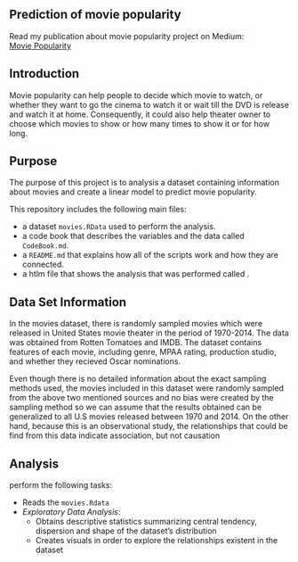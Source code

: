 ## Prediction of movie popularity 
Read my publication about movie popularity project on Medium:  
[Movie Popularity]()

## Introduction
Movie popularity can help people to decide which movie to watch, or whether they want to go the cinema to watch it or wait till the DVD is release and watch it at home. Consequently, it could also help theater owner to choose which movies to show or how many times to show it or for how long.

## Purpose
The purpose of this project is to analysis a dataset containing information about movies and create a linear model to 
predict movie popularity. 

This repository includes the following main files:

* a dataset `movies.RData` used to perform the analysis.
* a code book that describes the variables and the data called `CodeBook.md`. 
* a `README.md` that explains how all of the scripts work and how they are connected.
* a htlm file that shows the analysis that was performed called . 

## Data Set Information

In the movies dataset, there is randomly sampled movies which were released in United States movie theater in the period of 1970-2014. The data was obtained from Rotten Tomatoes and IMDB. The dataset contains features of each movie, including genre, MPAA rating, production studio, and whether they recieved Oscar nominations.

Even though there is no detailed information about the exact sampling methods used, the movies included in this dataset were randomly sampled from the above two mentioned sources and no bias were created by the sampling method so we can assume that the results obtained can be generalized to all U.S movies released between 1970 and 2014. On the other hand, because this is an observational study, the relationships that could be find from this data indicate association, but not causation

## Analysis

perform the following tasks:

* Reads the `movies.Rdata`
* *Exploratory Data Analysis*:
    - Obtains descriptive statistics summarizing central tendency, dispersion and shape of the dataset’s distribution
    - Creates visuals in order to explore the relationships existent in the dataset
